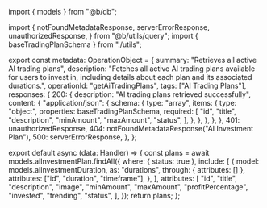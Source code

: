 import { models } from "@b/db";

import {
  notFoundMetadataResponse,
  serverErrorResponse,
  unauthorizedResponse,
} from "@b/utils/query";
import { baseTradingPlanSchema } from "./utils";

export const metadata: OperationObject = {
  summary: "Retrieves all active AI trading plans",
  description:
    "Fetches all active AI trading plans available for users to invest in, including details about each plan and its associated durations.",
  operationId: "getAiTradingPlans",
  tags: ["AI Trading Plans"],
  responses: {
    200: {
      description: "AI trading plans retrieved successfully",
      content: {
        "application/json": {
          schema: {
            type: "array",
            items: {
              type: "object",
              properties: baseTradingPlanSchema,
              required: [
                "id",
                "title",
                "description",
                "minAmount",
                "maxAmount",
                "status",
              ],
            },
          },
        },
      },
    },
    401: unauthorizedResponse,
    404: notFoundMetadataResponse("AI Investment Plan"),
    500: serverErrorResponse,
  },
};

export default async (data: Handler) => {
  const plans = await models.aiInvestmentPlan.findAll({
    where: { status: true },
    include: [
      {
        model: models.aiInvestmentDuration,
        as: "durations",
        through: { attributes: [] },
        attributes: ["id", "duration", "timeframe"],
      },
    ],
    attributes: [
      "id",
      "title",
      "description",
      "image",
      "minAmount",
      "maxAmount",
      "profitPercentage",
      "invested",
      "trending",
      "status",
    ],
  });
  return plans;
};
